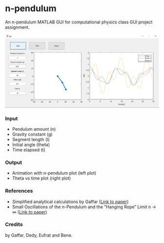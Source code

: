 # n-pendulum

An n-pendulum MATLAB GUI for computational physics class GUI project assignment.

![preview](preview.png)

### Input

-   Pendulum amount (n)
-   Gravity constant (g)
-   Segment length (l)
-   Initial angle (theta)
-   Time elapsed (t)

### Output

-   Animation with n-pendulum plot (left plot)
-   Theta vs time plot (right plot)

### References

-   Simplified analytical calculations by Gaffar ([Link to paper](projekgui.pdf))
-   Small Oscillations of the n-Pendulum and the “Hanging Rope” Limit n → ∞ ([Link to paper](http://www.pas.rochester.edu/~rrubenza/projects/RR_PHY235W_TermPaper.pdf))

### Credits

by Gaffar, Dedy, Eufrat and Bene.

